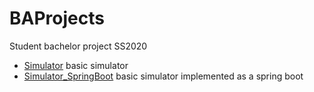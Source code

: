 # BAProjects
Student bachelor project SS2020

* [Simulator](https://github.com/amukbil/BAProjects/tree/simulator) basic simulator
* [Simulator_SpringBoot](https://github.com/amukbil/BAProjects/tree/simulatorSB) basic simulator implemented as a spring boot

